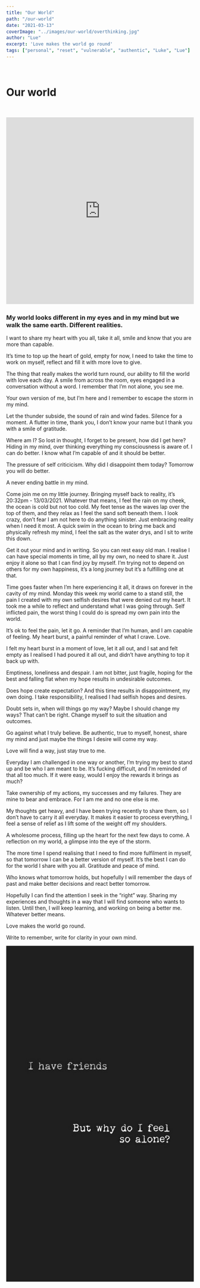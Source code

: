 ```yaml
---
title: "Our World"
path: "/our-world"
date: "2021-03-13"
coverImage: "../images/our-world/overthinking.jpg"
author: "Lue"
excerpt: 'Love makes the world go round'
tags: ["personal", "reset", "vulnerable", "authentic", "Luke", "Lue"]
---
```


&nbsp;
# Our world

&nbsp;

<div class="embedVideo-container">
<iframe id="long-tuesday" style="filter: grayscale(100%);" width="100%" height="500px" src="https://www.youtube.com/embed/DBMye8NN6Xw" frameborder="0" allow="accelerometer; autoplay; clipboard-write; encrypted-media; gyroscope; picture-in-picture" allowfullscreen></iframe>
</div>

### My world looks different in my eyes and in my mind but we walk the same earth. Different realities.

I want to share my heart with you all, take it all, smile and know that you are more than capable.

It’s time to top up the heart of gold, empty for now, I need to take the time to work on myself, reflect and fill it with more love to give.

The thing that really makes the world turn round, our ability to fill the world with love each day. A smile from across the room, eyes engaged in a conversation without a word. I remember that I’m not alone, you see me.

Your own version of me, but I’m here and I remember to escape the storm in my mind.

Let the thunder subside, the sound of rain and wind fades. Silence for a moment. A flutter in time, thank you, I don’t know your name but I thank you with a smile of gratitude.

Where am I? So lost in thought, I forget to be present, how did I get here? Hiding in my mind, over thinking everything my consciousness is aware of. I can do better. I know what I’m capable of and it should be better.

The pressure of self criticicism. Why did I disappoint them today? Tomorrow you will do better. 

A never ending battle in my mind.

Come join me on my little journey. Bringing myself back to reality, it’s 20:32pm - 13/03/2021. Whatever that means, I feel the rain on my cheek, the ocean is cold but not too cold. My feet tense as the waves lap over the top of them, and they relax as I feel the sand soft beneath them. I look crazy, don’t fear I am not here to do anything sinister. Just embracing reality when I need it most. A quick swim in the ocean to bring me back and physically refresh my mind, I feel the salt as the water drys, and I sit to write this down.

Get it out your mind and in writing. So you can rest easy old man. I realise I can have special moments in time, all by my own, no need to share it. Just enjoy it alone so that I can find joy by myself. I’m trying not to depend on others for my own happiness, it’s a long journey but it’s a fulfilling one at that.

Time goes faster when I’m here experiencing it all, it draws on forever in the cavity of my mind. Monday this week my world came to a stand still, the pain I created with my own selfish desires that were denied cut my heart. It took me a while to reflect and understand what I was going through. Self inflicted pain, the worst thing I could do is spread my own pain into the world.

It’s ok to feel the pain, let it go. A reminder that I’m human, and I am capable of feeling. My heart burst, a painful reminder of what I crave. Love.

I felt my heart burst in a moment of love, let it all out, and I sat and felt empty as I realised I had poured it all out, and didn’t have anything to top it back up with.

Emptiness, loneliness and despair. I am not bitter, just fragile, hoping for the best and falling flat when my hope results in undesirable outcomes. 

Does hope create expectation? And this time results in disappointment, my own doing. I take responsibility, I realised I had selfish hopes and desires. 

Doubt sets in, when will things go my way? Maybe I should change my ways? That can’t be right. Change myself to suit the situation and outcomes.

Go against what I truly believe. Be authentic, true to myself, honest, share my mind and just maybe the things I desire will come my way.

Love will find a way, just stay true to me.

Everyday I am challenged in one way or another, I’m trying my best to stand up and be who I am meant to be. It’s fucking difficult, and I’m reminded of that all too much. If it were easy, would I enjoy the rewards it brings as much? 

Take ownership of my actions, my successes and my failures. They are mine to bear and embrace. For I am me and no one else is me. 

My thoughts get heavy, and I have been trying recently to share them, so I don’t have to carry it all everyday. It makes it easier to process everything, I feel a sense of relief as I lift some of the weight off my shoulders.

A wholesome process, filling up the heart for the next few days to come. A reflection on my world, a glimpse into the eye of the storm.

The more time I spend realising that I need to find more fulfilment in myself, so that tomorrow I can be a better version of myself. It’s the best I can do for the world I share with you all. Gratitude and peace of mind. 

Who knows what tomorrow holds, but hopefully I will remember the days of past and make better decisions and react better tomorrow.

Hopefully I can find the attention I seek in the “right” way. Sharing my experiences and thoughts in a way that I will find someone who wants to listen. Until then, I will keep learning, and working on being a better me. Whatever better means.

Love makes the world go round.

Write to remember, write for clarity in your own mind. 

![together](../images/our-world/friends.jpg)